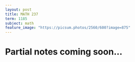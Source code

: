 ```yaml
---
layout: post
title: MATH 237
term: 1185
subject: math
feature_image: "https://picsum.photos/2560/600?image=875"
---
```

# Partial notes coming soon...
